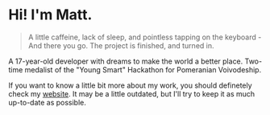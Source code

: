 # Hi! I'm Matt. 
> A little caffeine, lack of sleep, and pointless tapping on the keyboard - And there you go. The project is finished, and turned in.

A 17-year-old developer with dreams to make the world a better place. Two-time medalist of the "Young Smart" Hackathon for Pomeranian Voivodeship. 

If you want to know a little bit more about my work, you should definetely check my [website](https://6vz.dev). It may be a little outdated, but I'll try to keep it as much up-to-date as possible.
